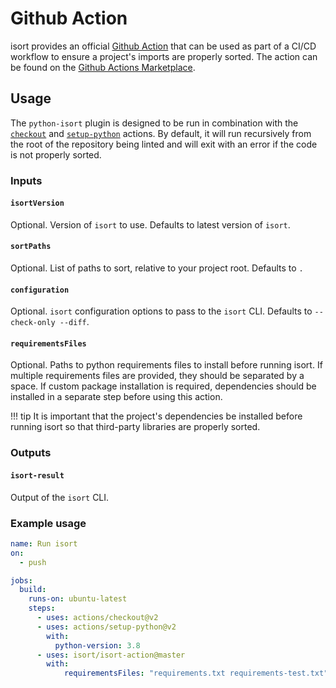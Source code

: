 # Github Action

isort provides an official [Github Action][github-action-docs] that can be used as part of a CI/CD workflow to ensure a project's imports are properly sorted.
The action can be found on the [Github Actions Marketplace][python-isort].

## Usage

The `python-isort` plugin is designed to be run in combination with the [`checkout`][checkout-action] and [`setup-python`][setup-python] actions.
By default, it will run recursively from the root of the repository being linted and will exit with an error if the code is not properly sorted.

### Inputs

#### `isortVersion`

Optional. Version of `isort` to use. Defaults to latest version of `isort`.

#### `sortPaths`

Optional. List of paths to sort, relative to your project root. Defaults to `.`

#### `configuration`

Optional. `isort` configuration options to pass to the `isort` CLI. Defaults to `--check-only --diff`.

#### `requirementsFiles`

Optional. Paths to python requirements files to install before running isort.
If multiple requirements files are provided, they should be separated by a space.
If custom package installation is required, dependencies should be installed in a separate step before using this action.

!!! tip
    It is important that the project's dependencies be installed before running isort so that third-party libraries are properly sorted.

### Outputs

#### `isort-result`

Output of the `isort` CLI.

### Example usage

```yaml
name: Run isort
on:
  - push

jobs:
  build:
    runs-on: ubuntu-latest
    steps:
      - uses: actions/checkout@v2
      - uses: actions/setup-python@v2
        with:
          python-version: 3.8
      - uses: isort/isort-action@master
        with:
            requirementsFiles: "requirements.txt requirements-test.txt"
```

[github-action-docs]: https://docs.github.com/en/free-pro-team@latest/actions
[python-isort]: https://github.com/marketplace/actions/python-isort
[checkout-action]: https://github.com/actions/checkout
[setup-python]: https://github.com/actions/setup-python
